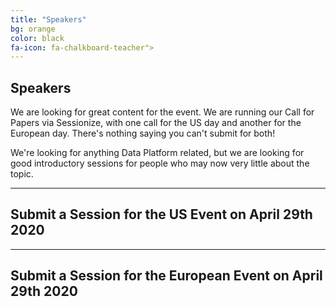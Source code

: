 ```yaml
---
title: "Speakers"
bg: orange
color: black
fa-icon: fa-chalkboard-teacher">
---
```


## Speakers

We are looking for great content for the event. We are running our Call for Papers via Sessionize, with one call for the US day and another for the European day. There's nothing saying you can't submit for both!

We're looking for anything Data Platform related, but we are looking for good introductory sessions for people who may now very little about the topic.


-------------------------


## Submit a Session for the US Event on April 29th 2020


-------------------------


## Submit a Session for the European Event on April 29th 2020



